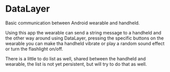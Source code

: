 # DataLayer
Basic communication between Android wearable and handheld.

Using this app the wearable can send a string message to a handheld and the other way around using DataLayer, pressing the specific buttons on the wearable you can make tha handheld vibrate or play a random sound effect or turn the flashlight on/off.

There is a little to do list as well, shared between the handheld and wearable, the list is not yet persistent, but will try to do that as well.
